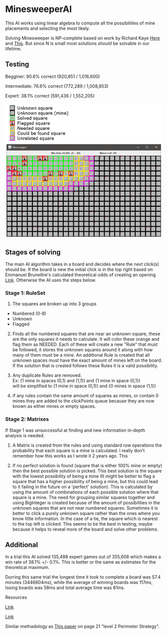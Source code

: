 # MinesweeperAI
This AI works using linear algebra to compute all the possibilities of mine placements and selecting the most likely.

Solving Minesweeper is NP-complete based on work by Richard Kaye [Here](http://web.mat.bham.ac.uk/R.W.Kaye/minesw/ordmsw.htm) and [This](http://www.minesweeper.info/articles/MillionDollarMinesweeper.pdf). But since N is small most solutions *should* be solvable in our lifetime.

## Testing

Begginer: 90.6% correct (920,851 / 1,016,600)

Intermediate: 76.6% correct (772,289 / 1,008,853)

Expert: 38.1% correct (591,436 / 1,552,205)

<img src="Examples/Example1.png" alt="MinesweeperAI Example">

## Stages of solving
The main AI algorithm takes in a board and decides where the next click(s) should be. If the board is new the initial click is in the top right based on Emmanuel Brunellire's calculated theoretical odds of creating an opening [Link](http://www.minesweeper.info/wiki/Strategy). Otherwise the AI uses the steps below.

### Stage 1: RuleSet
1. The squares are broken up into 3 groups
  * Numbered (0-8)
  * Unknown
  * Flagged
2. Finds all the numbered squares that are near an unknown square, these are the only squares it needs to calculate. It will color these orange and flag them as NEEDED. Each of these will create a new "Rule" that must be followed, it stores the unknown squares around it along with how many of them must be a mine. An additional Rule is created that all unknown spaces must have the exact amount of mines left on the board. If the solution that is created follows these Rules it is a valid possibility.

3. Any duplicate Rules are removed.<br>
  Ex: {1 mine in spaces (0,1) and (1,1)} and {1 mine in space (0,1)}<br>
  will be simplified to {1 mine in space (0,1)} and {0 mines in space (1,1)}
  
4. If any rules contain the same amount of squares as mines, or contain 0 mines they are added to the clickPoints queue because they are now known as either mines or empty spaces.

### Stage 2: Matrixes
If Stage 1 was unsuccessful at finding and new information in-depth analysis is needed.

1. A Matrix is created from the rules and using standard row operations the probability that each square is a mine is calculated. I really don't remember how this works as I wrote it 2 years ago. This 

2. If no perfect solution is found (square that is either 100% mine or empty) then the best possible solution is picked. This best solution is the square with the lowest possibility of being a mine (It might be better to flag a square that has a higher possibility of being a mine, but this could lead to it failing in the future on a 'perfect' solution). This is calculated by using the amount of combinations of each possible solution where that square is a mine. The need for grouping similar squares together and using BigInteger is created because of the amount of possibilities in the unknown squares that are not near numbered squares. Sometimes it is better to click a purely unknown square rather than the ones where you know little information. In the case of a tie, the square which is nearest to the top left is clicked. This seems to be the best in testing, maybe because it helps to reveal more of the board and solve other problems.

## Additional
In a trial this AI solved 135,488 expert games out of 355,608 which makes a win rate of 38.1% +/- 0.1%.
This is better or the same as estimates for the theoretical maximum.

Durring this same trial the longest time it took to complete a board was 57.4 minutes (3446604ms), while the average of winning boards was 117ms, losing boards was 58ms and total average time was 81ms.

Resources

[Link](https://www.reddit.com/r/askscience/comments/szxxb/what_are_the_odds_of_winning_an_expert/)

[Link](http://nothings.org/games/minesweeper/)

Similar methadology as [This paper](http://www.minesweeper.info/articles/MinesweeperStatisticalComputationalAnalysis.pdf) on page 21 "level 2 Perimeter Strategy".


